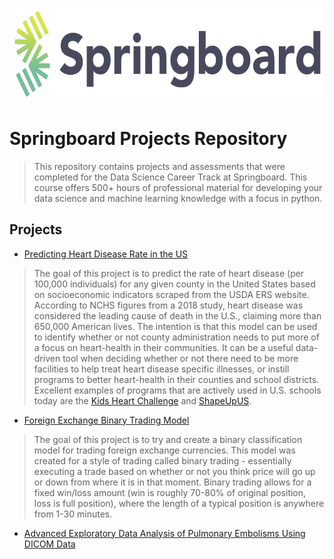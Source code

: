 <p align="center">
  <img src="images/springboard_logo.png" width=600 height=150>
</p>

# Springboard Projects Repository
> This repository contains projects and assessments that were completed for the Data Science Career Track at Springboard. This course offers 500+ hours of professional material for developing your data science and machine learning knowledge with a focus in python.

## Projects
* [Predicting Heart Disease Rate in the US](https://github.com/samdomeier/Springboard-projects/tree/master/Predicting_Heart_Disease_Rate)
> The goal of this project is to predict the rate of heart disease (per 100,000 individuals) for any given county in the United States based on socioeconomic indicators scraped from the USDA ERS website. According to NCHS figures from a 2018 study, heart disease was considered the leading cause of death in the U.S., claiming more than 650,000 American lives. The intention is that this model can be used to identify whether or not county administration needs to put more of a focus on heart-health in their communities. It can be a useful data-driven tool when deciding whether or not there need to be more facilities to help treat heart disease specific illnesses, or instill programs to better heart-health in their counties and school districts. Excellent examples of programs that are actively used in U.S. schools today are the [Kids Heart Challenge](https://www.heart.org/en/professional/educator/school-programs/elementary-schools) and [ShapeUpUS](https://shapeupus.org/hip-hop-healthy-heart-program-for-children/).

* [Foreign Exchange Binary Trading Model](https://github.com/samdomeier/Springboard-projects/tree/master/forex_binary_trading_classification)
> The goal of this project is to try and create a binary classification model for trading foreign exchange currencies. This model was created for a style of trading called binary trading - essentially executing a trade based on whether or not you think price will go up or down from where it is in that moment. Binary trading allows for a fixed win/loss amount (win is roughly 70-80% of original position, loss is full position), where the length of a typical position is anywhere from 1-30 minutes.

* [Advanced Exploratory Data Analysis of Pulmonary Embolisms Using DICOM Data](https://github.com/samdomeier/Data-Science-Projects/blob/master/CT%20Image%20Analysis/CT%20Image%20Analysis.ipynb)
